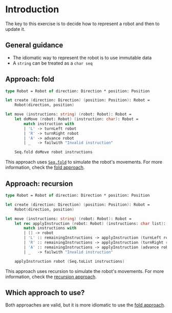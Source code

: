 # Introduction

The key to this exercise is to decide how to represent a robot and then to update it.

## General guidance

- The idiomatic way to represent the robot is to use immutable data
- A `string` can be treated as a `char seq`

## Approach: fold

```fsharp
type Robot = Robot of direction: Direction * position: Position

let create (direction: Direction) (position: Position): Robot =
    Robot(direction, position)

let move (instructions: string) (robot: Robot): Robot =
    let doMove (robot: Robot) (instruction: char): Robot =
        match instruction with
        | 'L' -> turnLeft robot
        | 'R' -> turnRight robot
        | 'A' -> advance robot
        | _   -> failwith "Invalid instruction"

    Seq.fold doMove robot instructions
```

This approach uses [`Seq.fold`][seq.fold] to simulate the robot's movements.
For more information, check the [fold approach][approach-fold].

## Approach: recursion

```fsharp
type Robot = Robot of direction: Direction * position: Position

let create (direction: Direction) (position: Position): Robot =
    Robot(direction, position)

let move (instructions: string) (robot: Robot): Robot =
    let rec applyInstruction (robot: Robot) (instructions: char list): Robot =
        match instructions with
        | [] -> robot
        | 'L' :: remainingInstructions -> applyInstruction (turnLeft robot) remainingInstructions
        | 'R' :: remainingInstructions -> applyInstruction (turnRight robot) remainingInstructions
        | 'A' :: remainingInstructions -> applyInstruction (advance robot) remainingInstructions
        | _   -> failwith "Invalid instruction"

    applyInstruction robot (Seq.toList instructions)
```

This approach uses recursion to simulate the robot's movements.
For more information, check the [recursion approach][approach-recursion].

## Which approach to use?

Both approaches are valid, but it is more idiomatic to use the [fold approach][approach-fold].

[approach-recursion]: https://exercism.org/tracks/fsharp/exercises/robot-simulator/approaches/recursion
[approach-fold]: https://exercism.org/tracks/fsharp/exercises/robot-simulator/approaches/fold
[seq.fold]: https://fsharp.github.io/fsharp-core-docs/reference/fsharp-collections-seqmodule.html#fold
